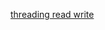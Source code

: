 [threading read write](https://stackoverflow.com/questions/2439122/problem-with-two-net-threads-and-hardware-access)
